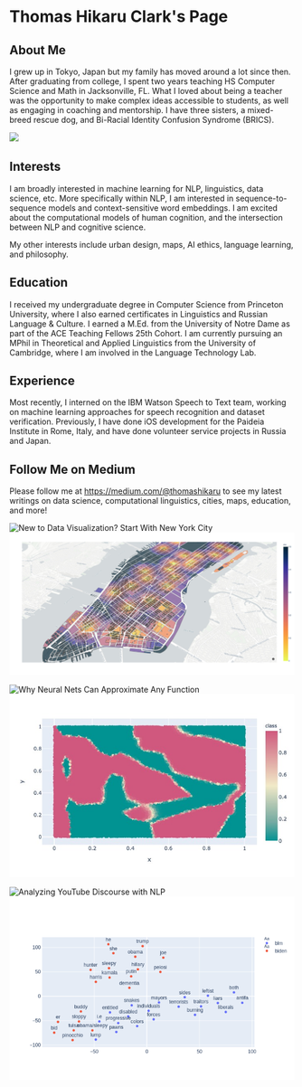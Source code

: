 # Thomas Hikaru Clark's Page

## About Me
I grew up in Tokyo, Japan but my family has moved around a lot since then. After graduating from college, I spent two years teaching HS Computer Science and Math in Jacksonville, FL. What I loved about being a teacher was the opportunity to make complex ideas accessible to students, as well as engaging in coaching and mentorship. I have three sisters, a mixed-breed rescue dog, and Bi-Racial Identity Confusion Syndrome (BRICS). 

![](pirome.jpg)

## Interests
I am broadly interested in machine learning for NLP, linguistics, data science, etc. More specifically within NLP, I am interested in sequence-to-sequence models and context-sensitive word embeddings. I am excited about the computational models of human cognition, and the intersection between NLP and cognitive science. 

My other interests include urban design, maps, AI ethics, language learning, and philosophy. 

## Education
I received my undergraduate degree in Computer Science from Princeton University, where I also earned certificates in Linguistics and Russian Language & Culture. 
I earned a M.Ed. from the University of Notre Dame as part of the ACE Teaching Fellows 25th Cohort. I am currently pursuing an MPhil in Theoretical and Applied Linguistics from the University of Cambridge, where I am involved in the Language Technology Lab. 

## Experience
Most recently, I interned on the IBM Watson Speech to Text team, working on machine learning approaches for speech recognition and dataset verification. Previously, I have done iOS development for the Paideia Institute in Rome, Italy, and have done volunteer service projects in Russia and Japan. 

## Follow Me on Medium
Please follow me at https://medium.com/@thomashikaru to see my latest writings on data science, computational linguistics, cities, maps, education, and more! 

![New to Data Visualization? Start With New York City](https://towardsdatascience.com/new-to-data-visualization-start-with-new-york-city-107785f836ab)
![](manhattan_library_dist.jpg)

![Why Neural Nets Can Approximate Any Function](https://towardsdatascience.com/why-neural-nets-can-approximate-any-function-a878768502f0)
![](2dheat.jpg)

![Analyzing YouTube Discourse with NLP](https://towardsdatascience.com/analyze-youtube-discourse-and-find-troll-bots-with-python-410daacbba6b)
![](fox_2.png)

